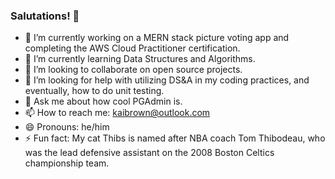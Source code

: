 ### Salutations! 👋



- 🔭 I’m currently working on a MERN stack picture voting app and completing the AWS Cloud Practitioner certification.
- 🌱 I’m currently learning Data Structures and Algorithms.
- 👯 I’m looking to collaborate on open source projects.
- 🤔 I’m looking for help with utilizing DS&A in my coding practices, and eventually, how to do unit testing.
- 💬 Ask me about how cool PGAdmin is.
- 📫 How to reach me: kaibrown@outlook.com
- 😄 Pronouns: he/him
- ⚡ Fun fact: My cat Thibs is named after NBA coach Tom Thibodeau, who was the lead defensive assistant on the 2008 Boston Celtics championship team.

